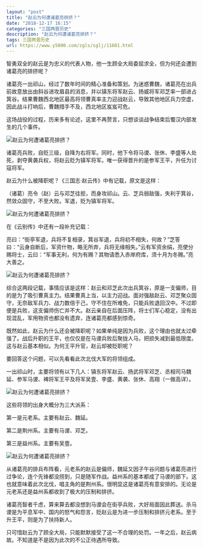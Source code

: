 ```yaml
---
layout: "post"
title: "赵云为何遭诸葛亮排挤？"
date: "2018-12-17 16:15"
categories: "三国两晋历史"
description: "赵云为何遭诸葛亮排挤？"
tags: 三国两晋历史
url: https://www.y5000.com/zgls/sglj/11601.html
---
```






智勇双全的赵云是为忠义的代表人物，他一生顾全大局委屈求全，但为何还会遭到诸葛亮的排挤呢？

诸葛亮一出祁山，经过了数年时间的精心准备和策划。为迷惑曹魏，诸葛亮在出兵前故意放出由斜谷进攻眉县的消息，并以镇东将军赵云、扬威将军邓芝率一部进占箕谷。结果曹魏西北地区最高将领曹真率主力迎战赵云，导致其他地区兵力空虚，因此战斗打响后，曹魏措手不及，西北地区岌岌可危。

这场战役的过程，历来多有论述，这里不再赘言，只想谈谈战争结束后蜀汉内部发生的几个事件。

![赵云为何遭诸葛亮排挤？](/uploads/allimg/170120/6-1F12013533A91.JPG)

诸葛亮兵败，自贬三级，自降为右将军。同时，他下令将马谡、张休、李盛等人处死，剥夺黄袭兵权，将赵云贬为镇军将军。唯一获得晋升的是参军王平，升任为讨寇将军。

赵云为什么被降职呢？《三国志·赵云传》中有记载，原文是这样：

（诸葛）亮令（赵）云与邓芝往拒，而身攻祁山。云、芝兵弱敌强，失利于箕谷，然敛众固守，不至大败。军退，贬为镇军将军。

![赵云为何遭诸葛亮排挤？](/uploads/allimg/170120/6-1F12013540O95.JPG)

在《云别传》中还有一段补充记载：

亮曰：“街亭军退，兵将不复相录，箕谷军退，兵将初不相失，何故？”芝答曰：“云身自断后，军资什物，略无所弃，兵将无缘相失。”云有军资余绢，亮使分赐将士，云曰：“军事无利，何为有赐？其物请悉入赤岸府库，须十月为冬赐。”亮大善之。

![赵云为何遭诸葛亮排挤？](/uploads/allimg/170120/6-1F12013544T07.JPG)

综合这两段记载，事情应该是这样：赵云和邓芝此次出兵箕谷，原是一支偏师，目的是为了吸引曹真主力。结果曹真上当，以主力迎战。面对强敌赵云、邓芝聚众固守，无奈敌军兵力、战力数倍于己，守不住在所难免，只能兵败退回汉中。不过即便是兵败，这支偏师伤亡并不大。赵云亲自在后面压阵，将士们军心稳定，没有出现混乱，军用物资也都没有遗弃，连诸葛亮都感到惊奇。

既然如此，赵云为什么还会被降职呢？如果单纯是因为兵败，这个理由也就太过牵强了。战后升职的王平，也仅仅是在马谡兵败后聚拢人马，把损失减到最低限度。这与赵云基本相似。为何王平升官，赵云却被贬职呢？

要回答这个问题，可以先看看此次北伐大军的将领组成。

一出祁山时，主要将领有以下几人：镇东将军赵云、扬武将军邓芝、丞相司马魏延、参军马谡、裨将军王平及将军吴壹、李盛、黄袭、张休、高翔（一做高详）。

![赵云为何遭诸葛亮排挤？](/uploads/allimg/170120/6-1F120135520Z0.JPG)

这些将领的出身大概分为三大派系：

第一是元老系。主要有赵云、魏延。

第二是荆州系。主要有马谡、邓芝。

第三是益州系。主要有吴壹。

![赵云为何遭诸葛亮排挤？](/uploads/allimg/170120/6-1F120135554238.JPG)

从诸葛亮的排兵布阵看，元老系的赵云是偏师，魏延又因子午谷问题与诸葛亮进行过争论，连个先锋都没捞到，只是随军作战。益州系的基本都成了马谡的部下。这也就意味着此次北伐，唱主角的是荆州系。很明显这是诸葛亮有意安排的。无论是元老系还是益州系都收到了极大的压制和排挤。

诸葛亮智者千虑，算来算去都没想到马谡会在街亭兵败，大好局面因此葬送。杀马谡是为平息军中、国内的怒气和怨言，贬赵云是为进一步压制和排挤元老系。至于升王平，则是为了扶持新人。

只可惜赵云为了顾全大局，只能默默接受了这一不合理的处罚。一年之后，赵云病故。不知道是不是因为此次的不公正待遇所导致。

